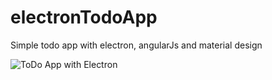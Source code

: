 # electronTodoApp
Simple todo app with electron, angularJs and material design

![ToDo App with Electron](http://i.imgur.com/WINUoHw.jpg)
